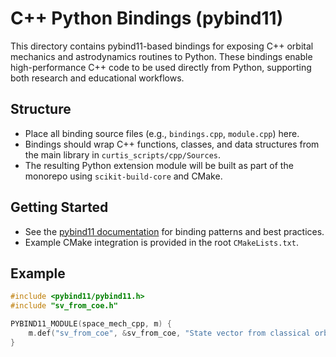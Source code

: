 # C++ Python Bindings (pybind11)

This directory contains pybind11-based bindings for exposing C++ orbital mechanics and astrodynamics routines to Python. These bindings enable high-performance C++ code to be used directly from Python, supporting both research and educational workflows.

## Structure
- Place all binding source files (e.g., `bindings.cpp`, `module.cpp`) here.
- Bindings should wrap C++ functions, classes, and data structures from the main library in `curtis_scripts/cpp/Sources`.
- The resulting Python extension module will be built as part of the monorepo using `scikit-build-core` and CMake.

## Getting Started
- See the [pybind11 documentation](https://pybind11.readthedocs.io/) for binding patterns and best practices.
- Example CMake integration is provided in the root `CMakeLists.txt`.

## Example
```cpp
#include <pybind11/pybind11.h>
#include "sv_from_coe.h"

PYBIND11_MODULE(space_mech_cpp, m) {
    m.def("sv_from_coe", &sv_from_coe, "State vector from classical orbital elements");
}
```